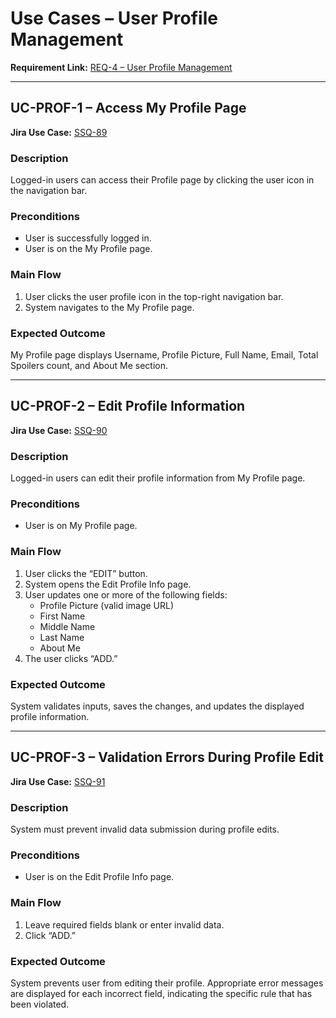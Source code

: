 # Use Cases – User Profile Management

**Requirement Link:** [REQ-4 – User Profile Management](https://storyspoilerqa.atlassian.net/browse/SSQ-88)

---

## UC-PROF-1 – Access My Profile Page
**Jira Use Case:** [SSQ-89](https://storyspoilerqa.atlassian.net/browse/SSQ-89)

### Description
Logged-in users can access their Profile page by clicking the user icon in the navigation bar.

### Preconditions
- User is successfully logged in.
- User is on the My Profile page.

### Main Flow
1. User clicks the user profile icon in the top-right navigation bar.  
2. System navigates to the My Profile page.

### Expected Outcome
My Profile page displays Username, Profile Picture, Full Name, Email, Total Spoilers count, and About Me section.

---

## UC-PROF-2 – Edit Profile Information
**Jira Use Case:** [SSQ-90](https://storyspoilerqa.atlassian.net/browse/SSQ-90)

### Description
Logged-in users can edit their profile information from My Profile page.

### Preconditions
- User is on My Profile page.

### Main Flow
1. User clicks the “EDIT” button.  
2. System opens the Edit Profile Info page.  
3. User updates one or more of the following fields:
   - Profile Picture (valid image URL)
   - First Name
   - Middle Name
   - Last Name
   - About Me  
4. The user clicks “ADD.”  

### Expected Outcome
System validates inputs, saves the changes, and updates the displayed profile information.

---

## UC-PROF-3 – Validation Errors During Profile Edit
**Jira Use Case:** [SSQ-91](https://storyspoilerqa.atlassian.net/browse/SSQ-91)

### Description
System must prevent invalid data submission during profile edits.

### Preconditions
- User is on the Edit Profile Info page.

### Main Flow
1. Leave required fields blank or enter invalid data. 
2. Click “ADD.”   

### Expected Outcome
System prevents user from editing their profile. Appropriate error messages are displayed for each incorrect field, indicating the specific rule that has been violated.